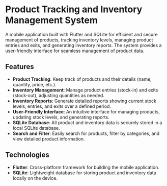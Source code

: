 # Product Tracking and Inventory Management System

A mobile application built with Flutter and SQLite for efficient and secure management of products, tracking inventory levels, managing product entries and exits, and generating inventory reports. The system provides a user-friendly interface for seamless management of product data.

## Features

- **Product Tracking**: Keep track of products and their details (name, quantity, price, etc.).
- **Inventory Management**: Manage product entries (stock-in) and exits (stock-out), adjusting quantities as needed.
- **Inventory Reports**: Generate detailed reports showing current stock levels, entries, and exits over a defined period.
- **User-Friendly Interface**: An intuitive interface for managing products, updating stock levels, and generating reports.
- **SQLite Database**: All product and inventory data is securely stored in a local SQLite database.
- **Search and Filter**: Easily search for products, filter by categories, and view detailed product information.

## Technologies

- **Flutter**: Cross-platform framework for building the mobile application.
- **SQLite**: Lightweight database for storing product and inventory data locally on the device.
